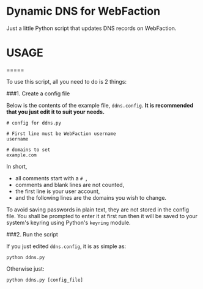 Dynamic DNS for WebFaction
==========================

Just a little Python script that updates DNS records on WebFaction.

USAGE
=====
=====

To use this script, all you need to do is 2 things:

###1. Create a config file

Below is the contents of the example file, `ddns.config`.
**It is recommended that you just edit it to suit your needs.**

    # config for ddns.py
    
    # First line must be WebFaction username
    username
    
    # domains to set
    example.com

In short,
*   all comments start with a  `# `,
*   comments and blank lines are not counted,
*   the first line is your user account,
*   and the following lines are the domains you wish to change.


To avoid saving passwords in plain text,
they are not stored in the config file.
You shall be prompted to enter it at first run
then it will be saved to your system's keyring
using Python's `keyring` module.

###2. Run the script

If you just edited `ddns.config`, it is as simple as:

    python ddns.py

Otherwise just:

    python ddns.py [config_file]

